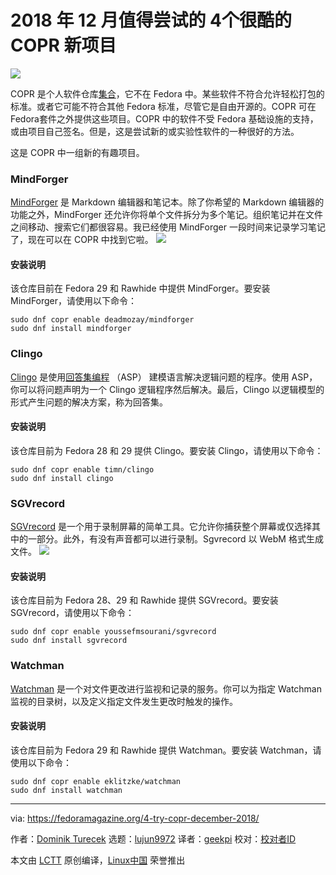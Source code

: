 [#]: collector: (lujun9972)
[#]: translator: (geekpi)
[#]: reviewer: ( )
[#]: publisher: ( )
[#]: url: ( )
[#]: subject: (4 cool new projects to try in COPR for December 2018)
[#]: via: (https://fedoramagazine.org/4-try-copr-december-2018/)
[#]: author: (Dominik Turecek https://fedoramagazine.org)

2018 年 12 月值得尝试的 4个很酷的 COPR 新项目
======
![](https://fedoramagazine.org/wp-content/uploads/2017/08/4-copr-945x400.jpg)

COPR 是个人软件仓库[集合][1]，它不在 Fedora 中。某些软件不符合允许轻松打包的标准。或者它可能不符合其他 Fedora 标准，尽管它是自由开源的。COPR 可在 Fedora套件之外提供这些项目。COPR 中的软件不受 Fedora 基础设施的支持，或由项目自己签名。但是，这是尝试新的或实验性软件的一种很好的方法。

这是 COPR 中一组新的有趣项目。

### MindForger

[MindForger][2] 是 Markdown 编辑器和笔记本。除了你希望的 Markdown 编辑器的功能之外，MindForger 还允许你将单个文件拆分为多个笔记。组织笔记并在文件之间移动、搜索它们都很容易。我已经使用 MindForger 一段时间来记录学习笔记了，现在可以在 COPR 中找到它啦。
![][3]

#### 安装说明

该仓库目前在 Fedora 29 和 Rawhide 中提供 MindForger。要安装 MindForger，请使用以下命令：

```
sudo dnf copr enable deadmozay/mindforger
sudo dnf install mindforger
```

### Clingo

[Clingo][4] 是使用[回答集编程][5] （ASP） 建模语言解决逻辑问题的程序。使用 ASP，你可以将问题声明为一个 Clingo 逻辑程序然后解决。最后，Clingo 以逻辑模型的形式产生问题的解决方案，称为回答集。

#### 安装说明

该仓库目前为 Fedora 28 和 29 提供 Clingo。要安装 Clingo，请使用以下命令：

```
sudo dnf copr enable timn/clingo
sudo dnf install clingo
```

### SGVrecord

[SGVrecord][6] 是一个用于录制屏幕的简单工具。它允许你捕获整个屏幕或仅选择其中的一部分。此外，有没有声音都可以进行录制。Sgvrecord 以 WebM 格式生成文件。
![][7]

#### 安装说明

该仓库目前为 Fedora 28、29 和 Rawhide 提供 SGVrecord。要安装 SGVrecord，请使用以下命令：

```
sudo dnf copr enable youssefmsourani/sgvrecord
sudo dnf install sgvrecord
```

### Watchman

[Watchman][8] 是一个对文件更改进行监视和记录的服务。你可以为指定 Watchman 监视的目录树，以及定义指定文件发生更改时触发的操作。

#### 安装说明

该仓库目前为 Fedora 29 和 Rawhide 提供 Watchman。要安装 Watchman，请使用以下命令：

```
sudo dnf copr enable eklitzke/watchman
sudo dnf install watchman
```


--------------------------------------------------------------------------------

via: https://fedoramagazine.org/4-try-copr-december-2018/

作者：[Dominik Turecek][a]
选题：[lujun9972][b]
译者：[geekpi](https://github.com/geekpi)
校对：[校对者ID](https://github.com/校对者ID)

本文由 [LCTT](https://github.com/LCTT/TranslateProject) 原创编译，[Linux中国](https://linux.cn/) 荣誉推出

[a]: https://fedoramagazine.org
[b]: https://github.com/lujun9972
[1]: https://copr.fedorainfracloud.org/
[2]: https://www.mindforger.com/
[3]: https://fedoramagazine.org/wp-content/uploads/2018/12/mindforger.png
[4]: https://potassco.org/clingo/
[5]: https://en.wikipedia.org/wiki/Answer_set_programming
[6]: https://github.com/yucefsourani/sgvrecord
[7]: https://fedoramagazine.org/wp-content/uploads/2018/12/SGVrecord.png
[8]: https://facebook.github.io/watchman/